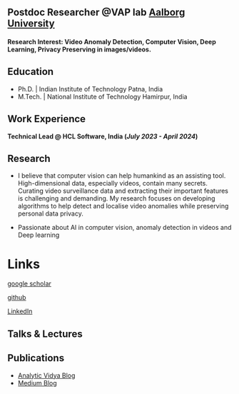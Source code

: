 
## Postdoc Researcher @VAP lab [Aalborg University](https://www.en.aau.dk/)

#### Research Interest: Video Anomaly Detection, Computer Vision, Deep Learning, Privacy Preserving in images/videos.

## Education
- Ph.D.   | Indian Institute of Technology Patna, India							       		
- M.Tech.   | National Institute of Technology Hamirpur, India 			        		

## Work Experience
**Technical Lead @ HCL Software, India (_July 2023 - April 2024_)**

## Research
- <p align="left"> I believe that computer vision can help humankind as an assisting tool. High-dimensional data, especially videos, contain many secrets. Curating video surveillance data and extracting their important features is challenging and demanding. My research focuses on developing algorithms to help detect and localise video anomalies while preserving personal data privacy.
- Passionate about AI in computer vision, anomaly detection in videos and Deep learning

# Links 
[google scholar](https://scholar.google.com/citations?user=9uBtJOEAAAAJ&hl=en)

[github](https://github.com/Rabusi)

[LinkedIn](https://www.linkedin.com/in/nazia-aslam-904305100/)

## Talks & Lectures



## Publications

- [Analytic Vidya Blog](https://www.analyticsvidhya.com/blog/author/nazia9/)
- [Medium Blog](https://medium.com/@naziaaslam_37290)
